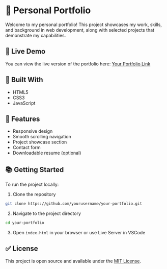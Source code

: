 # 💼 Personal Portfolio

Welcome to my personal portfolio! This project showcases my work, skills, and background in web development, along with selected projects that demonstrate my capabilities.

## 🔗 Live Demo

You can view the live version of the portfolio here: [Your Portfolio Link]((https://saumye0106.github.io/PORTFOLIO/))

## 💪 Built With

* HTML5
* CSS3
* JavaScript 

## 📅 Features

* Responsive design
* Smooth scrolling navigation
* Project showcase section
* Contact form
* Downloadable resume (optional)

## 📚 Getting Started

To run the project locally:

1. Clone the repository

```bash
git clone https://github.com/yourusername/your-portfolio.git
```

2. Navigate to the project directory

```bash
cd your-portfolio
```

3. Open `index.html` in your browser or use Live Server in VSCode



## ✅ License

This project is open source and available under the [MIT License](LICENSE).
